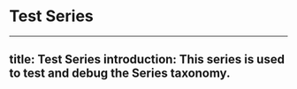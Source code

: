 # Test Series

---
title: Test Series
introduction: This series is used to test and debug the Series taxonomy.
---

